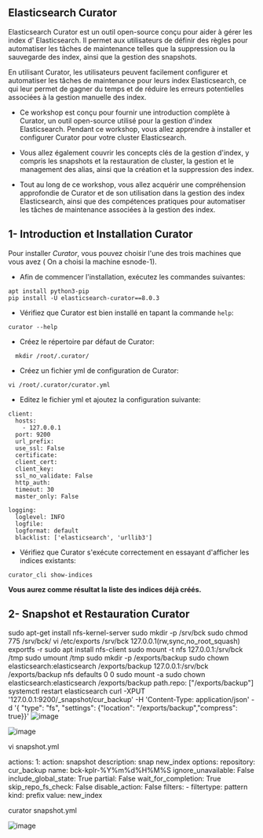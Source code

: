 ## Elasticsearch Curator

Elasticsearch Curator est un outil open-source conçu pour aider à gérer les index d' Elasticsearch. Il permet aux utilisateurs de définir des règles pour automatiser les tâches de maintenance telles que la suppression ou la sauvegarde des index, ainsi que la gestion des snapshots. 

En utilisant Curator, les utilisateurs peuvent facilement configurer et automatiser les tâches de maintenance pour leurs index Elasticsearch, ce qui leur permet de gagner du temps et de réduire les erreurs potentielles associées à la gestion manuelle des index.

- Ce workshop est conçu pour fournir une introduction complète à Curator, un outil open-source utilisé pour la gestion d'index Elasticsearch. Pendant ce workshop, vous allez apprendre à installer et configurer Curator pour votre cluster Elasticsearch. 

- Vous allez également couvrir les concepts clés de la gestion d'index, y compris les snapshots et la restauration de cluster, la gestion et le management des alias, ainsi que la création et la suppression des index. 

- Tout au long de ce workshop, vous allez acquérir une compréhension approfondie de Curator et de son utilisation dans la gestion des index Elasticsearch, ainsi que des compétences pratiques pour automatiser les tâches de maintenance associées à la gestion des index.

## 1- Introduction et Installation Curator

Pour installer *Curator*, vous pouvez choisir l'une des trois machines que vous avez ( On a choisi la machine esnode-1).

- Afin de commencer l'installation, exécutez les commandes suivantes:

```
apt install python3-pip
pip install -U elasticsearch-curator==8.0.3
```

- Vérifiez que Curator est bien installé en tapant la commande `help`:

```
curator --help
```
- Créez le répertoire par défaut de Curator:
```
  mkdir /root/.curator/
```

- Créez un fichier yml de configuration de Curator:

```
vi /root/.curator/curator.yml
```
- Editez le fichier yml et ajoutez la configuration suivante:
```
client:
  hosts:
    - 127.0.0.1
  port: 9200
  url_prefix:
  use_ssl: False
  certificate:
  client_cert:
  client_key:
  ssl_no_validate: False
  http_auth:
  timeout: 30
  master_only: False

logging:
  loglevel: INFO
  logfile:
  logformat: default
  blacklist: ['elasticsearch', 'urllib3']

```
- Vérifiez que Curator s'exécute correctement en essayant d'afficher les indices existants:
```
curator_cli show-indices
```
**Vous aurez comme résultat la liste des indices déjà créés.**

## 2- Snapshot et Restauration Curator

sudo apt-get install nfs-kernel-server
sudo mkdir -p /srv/bck
sudo chmod 775 /srv/bck/
vi /etc/exports
/srv/bck 127.0.0.1(rw,sync,no_root_squash)
exportfs -r
sudo apt install nfs-client
sudo mount -t nfs 127.0.0.1:/srv/bck /tmp
sudo umount /tmp
sudo mkdir -p /exports/backup
sudo chown elasticsearch:elasticsearch /exports/backup
127.0.0.1:/srv/bck /exports/backup nfs defaults 0 0
sudo mount -a
sudo chown elasticsearch:elasticsearch /exports/backup
path.repo: ["/exports/backup"]
systemctl restart elasticsearch
curl -XPUT '127.0.0.1:9200/_snapshot/cur_backup' -H 'Content-Type: application/json' -d '{ "type": "fs", "settings": {"location": "/exports/backup","compress": true}}'
![image](https://user-images.githubusercontent.com/123748177/228602723-1fbecdc0-6d4a-4e67-82f0-be80274a7f4d.png)

![image](https://user-images.githubusercontent.com/123748177/228602055-7ab44753-0187-41f5-89f7-dad0263cd51d.png)

vi snapshot.yml

actions:
  1:
    action: snapshot
    description: snap new_index
    options:
      repository: cur_backup
      name: bck-kplr-%Y%m%d%H%M%S
      ignore_unavailable: False
      include_global_state: True
      partial: False
      wait_for_completion: True
      skip_repo_fs_check: False
      disable_action: False
    filters:
      - filtertype: pattern
        kind: prefix
        value: new_index


curator snapshot.yml

![image](https://user-images.githubusercontent.com/123748177/228607860-802d34a1-8584-4ee0-9e22-deaf88d91e5f.png)















